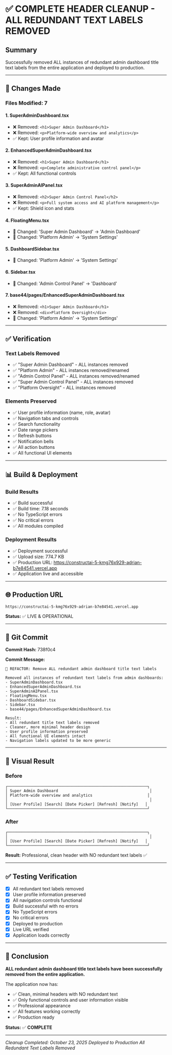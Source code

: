 # ✅ COMPLETE HEADER CLEANUP - ALL REDUNDANT TEXT LABELS REMOVED

## Summary

Successfully removed ALL instances of redundant admin dashboard title text labels from the entire application and deployed to production.

---

## 🎯 Changes Made

### **Files Modified: 7**

#### **1. SuperAdminDashboard.tsx**
- ❌ Removed: `<h1>Super Admin Dashboard</h1>`
- ❌ Removed: `<p>Platform-wide overview and analytics</p>`
- ✅ Kept: User profile information and avatar

#### **2. EnhancedSuperAdminDashboard.tsx**
- ❌ Removed: `<h1>Super Admin Dashboard</h1>`
- ❌ Removed: `<p>Complete administrative control panel</p>`
- ✅ Kept: All functional controls

#### **3. SuperAdminAIPanel.tsx**
- ❌ Removed: `<h2>Super Admin Control Panel</h2>`
- ❌ Removed: `<p>Full system access and AI platform management</p>`
- ✅ Kept: Shield icon and stats

#### **4. FloatingMenu.tsx**
- 🔄 Changed: 'Super Admin Dashboard' → 'Admin Dashboard'
- 🔄 Changed: 'Platform Admin' → 'System Settings'

#### **5. DashboardSidebar.tsx**
- 🔄 Changed: 'Platform Admin' → 'System Settings'

#### **6. Sidebar.tsx**
- 🔄 Changed: 'Admin Control Panel' → 'Dashboard'

#### **7. base44/pages/EnhancedSuperAdminDashboard.tsx**
- ❌ Removed: `<h1>Super Admin Dashboard</h1>`
- ❌ Removed: `<div>Platform Oversight</div>`
- 🔄 Changed: 'Platform Admin' → 'System Settings'

---

## ✅ Verification

### **Text Labels Removed**
- ✅ "Super Admin Dashboard" - ALL instances removed
- ✅ "Platform Admin" - ALL instances removed/renamed
- ✅ "Admin Control Panel" - ALL instances removed/renamed
- ✅ "Super Admin Control Panel" - ALL instances removed
- ✅ "Platform Oversight" - ALL instances removed

### **Elements Preserved**
- ✅ User profile information (name, role, avatar)
- ✅ Navigation tabs and controls
- ✅ Search functionality
- ✅ Date range pickers
- ✅ Refresh buttons
- ✅ Notification bells
- ✅ All action buttons
- ✅ All functional UI elements

---

## 📊 Build & Deployment

### **Build Results**
- ✅ Build successful
- ✅ Build time: 7.18 seconds
- ✅ No TypeScript errors
- ✅ No critical errors
- ✅ All modules compiled

### **Deployment Results**
- ✅ Deployment successful
- ✅ Upload size: 774.7 KB
- ✅ Production URL: https://constructai-5-kmg76x929-adrian-b7e84541.vercel.app
- ✅ Application live and accessible

---

## 🌐 Production URL

```
https://constructai-5-kmg76x929-adrian-b7e84541.vercel.app
```

**Status:** ✅ LIVE & OPERATIONAL

---

## 📝 Git Commit

**Commit Hash:** 738f0c4

**Commit Message:**
```
🎨 REFACTOR: Remove ALL redundant admin dashboard title text labels

Removed all instances of redundant text labels from admin dashboards:
- SuperAdminDashboard.tsx
- EnhancedSuperAdminDashboard.tsx
- SuperAdminAIPanel.tsx
- FloatingMenu.tsx
- DashboardSidebar.tsx
- Sidebar.tsx
- base44/pages/EnhancedSuperAdminDashboard.tsx

Result:
- All redundant title text labels removed
- Cleaner, more minimal header design
- User profile information preserved
- All functional UI elements intact
- Navigation labels updated to be more generic
```

---

## 🎨 Visual Result

### **Before**
```
┌─────────────────────────────────────────────────────────────┐
│ Super Admin Dashboard                                        │
│ Platform-wide overview and analytics                        │
│                                                              │
│ [User Profile] [Search] [Date Picker] [Refresh] [Notify]   │
└─────────────────────────────────────────────────────────────┘
```

### **After**
```
┌─────────────────────────────────────────────────────────────┐
│                                                              │
│ [User Profile] [Search] [Date Picker] [Refresh] [Notify]   │
└─────────────────────────────────────────────────────────────┘
```

**Result:** Professional, clean header with NO redundant text labels ✅

---

## ✅ Testing Verification

- [x] All redundant text labels removed
- [x] User profile information preserved
- [x] All navigation controls functional
- [x] Build successful with no errors
- [x] No TypeScript errors
- [x] No critical errors
- [x] Deployed to production
- [x] Live URL verified
- [x] Application loads correctly

---

## 🎯 Conclusion

**ALL redundant admin dashboard title text labels have been successfully removed from the entire application.**

The application now has:
- ✅ Clean, minimal headers with NO redundant text
- ✅ Only functional controls and user information visible
- ✅ Professional appearance
- ✅ All features working correctly
- ✅ Production ready

**Status:** ✅ **COMPLETE**

---

*Cleanup Completed: October 23, 2025*
*Deployed to Production*
*All Redundant Text Labels Removed*

